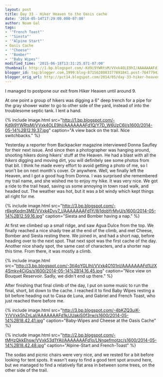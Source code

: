 ```yaml
---
layout: post
title: Day 33 - Hiker Heaven to the Oasis cache
date: '2014-05-14T17:29:00.000-07:00'
author: Noam Gal
tags:
- '"French Toast"'
- '"Siesta"'
- '"Alpine Start"'
- Oasis Cache
- '"Cheese"'
- '"Bomber"'
- '"Baby Wipes"'
modified_time: '2015-06-18T13:31:25.871-07:00'
thumbnail: http://1.bp.blogspot.com/-Kd9i9YWRtsM/VVxk4OLE9hI/AAAAAAAFd1Q/Y7D_W6UzC6I/s72-c/2014-05-14%2B12.19.37.jpg
blogger_id: tag:blogger.com,1999:blog-8715620883377891841.post-764779439284851258
blogger_orig_url: http://pct14.blogspot.com/2014/05/day-33-hiker-heaven-to-oasis-cache.html
---
```


I managed to postpone our exit from Hiker Heaven until around 9.

At one point a group of hikers was digging a 6" deep trench for a pipe for the gray shower water to go to other side of the yard, instead of into the troublesome septic tank. I lent a hand.

{% include image.html src="http://1.bp.blogspot.com/-Kd9i9YWRtsM/VVxk4OLE9hI/AAAAAAAFd1Q/Y7D_W6UzC6I/s1600/2014-05-14%2B12.19.37.jpg" caption="A view back on the trail. Nice switchbacks." %}

Yesterday a reporter from Backpacker magazine interviewed Donna Saufley for their next issue. And since then a photographer was hanging around, shooting hikers doing hikers' stuff at the Heaven. He had a blast with all the _hikers_ digging and moving dirt, you will definitely see some photos from that bit. I think he made every effort to avoid getting a photo of me, so I won't be on next month's cover. Or anywhere. Well, we finally left the Heaven, and I got a good hug from Donna. I was surprised she remembered my trail name, and she wished me to enjoy my hike. It was very nice. We got a ride to the trail head, saving us some annoying in town road walk, and headed out. The weather was hot, but it was a bit windy which kept things all right for me.

{% include image.html src="http://3.bp.blogspot.com/-r6kgKpdm3ME/VVxk4Dvv7_I/AAAAAAAFd1Y/8j1dobYrMyU/s1600/2014-05-14%2B12.59.16.jpg" caption="Siesta and Bomber having a nap." %}

At first we climbed up a small ridge, and saw Agua Dulce from the top. We finally reached a nice shady tree at the end of the climb, and met Cheese, Bomber and Siesta resting there. We joined in, and had a short nap, before heading over to the next spot. That next spot was the first cache of the day. Another nice shady spot, the same cast of characters, and a shorter nap this time. From there, it was mostly a climb.

{% include image.html src="http://3.bp.blogspot.com/-3tI4qYGLIhI/VVxk4O101nI/AAAAAAAFd1U/X4Smkv4CjGs/s1600/2014-05-14%2B14.16.45.jpg" caption="Nice view on Bouquet Reservoir. Sadly, we didn't end up there." %}

After finishing that final climb of the day, I put on some music to run the final, short, bit down to the cache. I reached it to find Baby Wipes resting a bit before heading out to Casa de Luna, and Gabriel and French Toast, who just reached there before me.

{% include image.html src="http://3.bp.blogspot.com/-4bKZQ3uiK-Y/VVxk5hZnLaI/AAAAAAAFd1k/JUakiS0f3rw/s1600/2014-05-14%2B18.42.41.jpg" caption="Baby-Wipes and Cheese at the Oasis Cache" %}

{% include image.html src="http://2.bp.blogspot.com/-tMHzQkkEhsw/VVxk53d1YAI/AAAAAAAFd1o/LNnqefmotzc/s1600/2014-05-14%2B18.42.48.jpg" caption="Alpine-Start and French-Toast" %}

The sodas and picnic chairs were very nice, and we rested for a bit before looking for tent spots. It wasn't easy to find a good tent spot around here, but we managed to find a relatively flat area in between some trees, on the other side of the trail.
